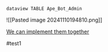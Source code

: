 

```dataview TABLE Ape_Bot_Admin ```


![[Pasted image 20241110194810.png]]

[We can implement them together](https://trannhatsang.com)


#test1